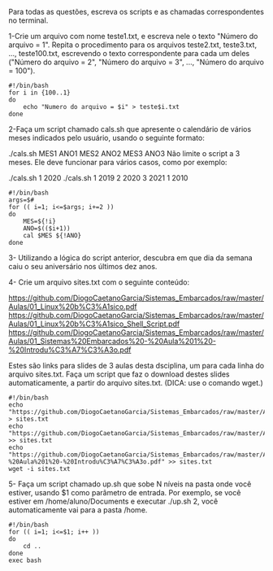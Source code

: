 Para todas as questões, escreva os scripts e as chamadas correspondentes no terminal.

1-Crie um arquivo com nome teste1.txt, e escreva nele o texto "Número do arquivo = 1". Repita o procedimento para os arquivos teste2.txt, teste3.txt, ..., teste100.txt, escrevendo o texto correspondente para cada um deles ("Número do arquivo = 2", "Número do arquivo = 3", ..., "Número do arquivo = 100").

	#!/bin/bash
	for i in {100..1}
	do
		echo "Numero do arquivo = $i" > teste$i.txt
	done

2-Faça um script chamado cals.sh que apresente o calendário de vários meses indicados pelo usuário, usando o seguinte formato:

./cals.sh MES1 ANO1 MES2 ANO2 MES3 ANO3 Não limite o script a 3 meses. Ele deve funcionar para vários casos, como por exemplo:

./cals.sh 1 2020 ./cals.sh 1 2019 2 2020 3 2021 1 2010

	#!/bin/bash
	args=$#
	for (( i=1; i<=$args; i+=2 ))
	do
		MES=${!i}    
		ANO=$(($i+1))
		cal $MES ${!ANO}
	done



3- Utilizando a lógica do script anterior, descubra em que dia da semana caiu o seu aniversário nos últimos dez anos.

4- Crie um arquivo sites.txt com o seguinte conteúdo:

https://github.com/DiogoCaetanoGarcia/Sistemas_Embarcados/raw/master/Aulas/01_Linux%20b%C3%A1sico.pdf https://github.com/DiogoCaetanoGarcia/Sistemas_Embarcados/raw/master/Aulas/01_Linux%20b%C3%A1sico_Shell_Script.pdf 
https://github.com/DiogoCaetanoGarcia/Sistemas_Embarcados/raw/master/Aulas/01_Sistemas%20Embarcados%20-%20Aula%201%20-%20Introdu%C3%A7%C3%A3o.pdf

Estes são links para slides de 3 aulas desta dsciplina, um para cada linha do arquivo sites.txt. Faça um script que faz o download destes slides automaticamente, a partir do arquivo sites.txt. (DICA: use o comando wget.)

	#!/bin/bash
	echo "https://github.com/DiogoCaetanoGarcia/Sistemas_Embarcados/raw/master/Aulas/01_Linux%20b%C3%A1sico.pdf" > sites.txt
	echo "https://github.com/DiogoCaetanoGarcia/Sistemas_Embarcados/raw/master/Aulas/01_Linux%20b%C3%A1sico_Shell_Script.pdf" >> sites.txt
	echo "https://github.com/DiogoCaetanoGarcia/Sistemas_Embarcados/raw/master/Aulas/01_Sistemas%20Embarcados%20-%20Aula%201%20-%20Introdu%C3%A7%C3%A3o.pdf" >> sites.txt
	wget -i sites.txt


5- Faça um script chamado up.sh que sobe N níveis na pasta onde você estiver, usando $1 como parâmetro de entrada. Por exemplo, se você estiver em /home/aluno/Documents e executar ./up.sh 2, você automaticamente vai para a pasta /home.

	#!/bin/bash
	for (( i=1; i<=$1; i++ ))
	do
		cd ..	
	done
	exec bash

